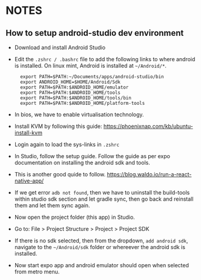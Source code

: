 # NOTES

## How to setup android-studio dev environment

- Download and install Android Studio
- Edit the `.zshrc / .bashrc` file to add the following links to where android
  is installed. On linux mint, Android is installed at `~/Android/*`.

  ```
    export PATH=$PATH:~/Documents/apps/android-studio/bin
    export ANDROID_HOME=$HOME/Android/Sdk
    export PATH=$PATH:$ANDROID_HOME/emulator
    export PATH=$PATH:$ANDROID_HOME/tools
    export PATH=$PATH:$ANDROID_HOME/tools/bin
    export PATH=$PATH:$ANDROID_HOME/platform-tools

  ```

- In bios, we have to enable virtualisation technology.
- Install KVM by following this guide:
  https://phoenixnap.com/kb/ubuntu-install-kvm
- Login again to load the sys-links in `.zshrc`
- In Studio, follow the setup guide. Follow the guide as per expo documentation
  on installing the android sdk and tools.
- This is another good quide to follow.
  https://blog.waldo.io/run-a-react-native-app/
- If we get error `adb not found`, then we have to uninstall the build-tools
  within studio sdk section and let gradle sync, then go back and reinstall them
  and let them sync again.
- Now open the project folder (this app) in Studio.
- Go to: File > Project Structure > Project > Project SDK
- If there is no sdk selected, then from the dropdown, `add android sdk`,
  navigate to the `~/Android/sdk` folder or whereever the android sdk is
  installed.
- Now start expo app and android emulator should open when selected from metro
  menu.
